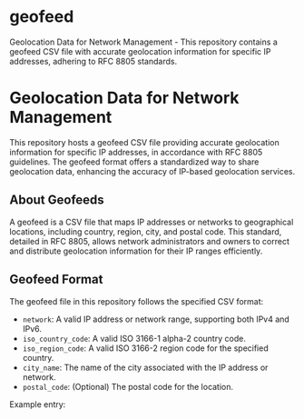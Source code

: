 # geofeed
Geolocation Data for Network Management - This repository contains a geofeed CSV file with accurate geolocation information for specific IP addresses, adhering to RFC 8805 standards.

# Geolocation Data for Network Management

This repository hosts a geofeed CSV file providing accurate geolocation information for specific IP addresses, in accordance with RFC 8805 guidelines. The geofeed format offers a standardized way to share geolocation data, enhancing the accuracy of IP-based geolocation services.

## About Geofeeds

A geofeed is a CSV file that maps IP addresses or networks to geographical locations, including country, region, city, and postal code. This standard, detailed in RFC 8805, allows network administrators and owners to correct and distribute geolocation information for their IP ranges efficiently.

## Geofeed Format

The geofeed file in this repository follows the specified CSV format:

- `network`: A valid IP address or network range, supporting both IPv4 and IPv6.
- `iso_country_code`: A valid ISO 3166-1 alpha-2 country code.
- `iso_region_code`: A valid ISO 3166-2 region code for the specified country.
- `city_name`: The name of the city associated with the IP address or network.
- `postal_code`: (Optional) The postal code for the location.

Example entry:

